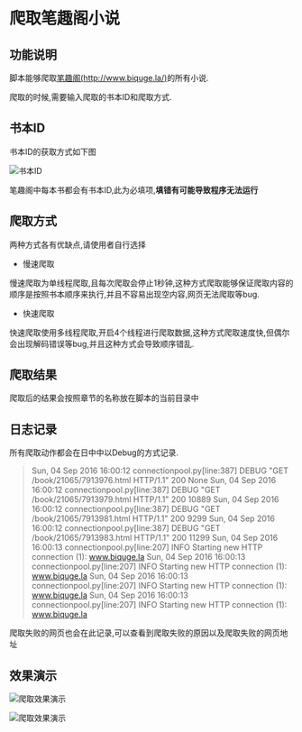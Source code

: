 # 爬取笔趣阁小说

## 功能说明

脚本能够爬取[笔趣阁(http://www.biquge.la/)](http://www.biquge.la/)的所有小说.

爬取的时候,需要输入爬取的书本ID和爬取方式.

## 书本ID

书本ID的获取方式如下图

![书本ID](http://7xsgl3.com1.z0.glb.clouddn.com//201609041556.png )

笔趣阁中每本书都会有书本ID,此为必填项,**填错有可能导致程序无法运行**

## 爬取方式

两种方式各有优缺点,请使用者自行选择

* 慢速爬取

慢速爬取为单线程爬取,且每次爬取会停止1秒钟,这种方式爬取能够保证爬取内容的顺序是按照书本顺序来执行,并且不容易出现空内容,网页无法爬取等bug.

* 快速爬取

快速爬取使用多线程爬取,开启4个线程进行爬取数据,这种方式爬取速度快,但偶尔会出现解码错误等bug,并且这种方式会导致顺序错乱.

## 爬取结果

爬取后的结果会按照章节的名称放在脚本的当前目录中

## 日志记录

所有爬取动作都会在日中中以Debug的方式记录.

>Sun, 04 Sep 2016 16:00:12 connectionpool.py[line:387] DEBUG "GET /book/21065/7913976.html HTTP/1.1" 200 None
Sun, 04 Sep 2016 16:00:12 connectionpool.py[line:387] DEBUG "GET /book/21065/7913979.html HTTP/1.1" 200 10889
Sun, 04 Sep 2016 16:00:12 connectionpool.py[line:387] DEBUG "GET /book/21065/7913981.html HTTP/1.1" 200 9299
Sun, 04 Sep 2016 16:00:12 connectionpool.py[line:387] DEBUG "GET /book/21065/7913983.html HTTP/1.1" 200 11299
Sun, 04 Sep 2016 16:00:13 connectionpool.py[line:207] INFO Starting new HTTP connection (1): www.biquge.la
Sun, 04 Sep 2016 16:00:13 connectionpool.py[line:207] INFO Starting new HTTP connection (1): www.biquge.la
Sun, 04 Sep 2016 16:00:13 connectionpool.py[line:207] INFO Starting new HTTP connection (1): www.biquge.la
Sun, 04 Sep 2016 16:00:13 connectionpool.py[line:207] INFO Starting new HTTP connection (1): www.biquge.la

爬取失败的网页也会在此记录,可以查看到爬取失败的原因以及爬取失败的网页地址

## 效果演示

![爬取效果演示](http://7xsgl3.com1.z0.glb.clouddn.com//201609041601.png )

![爬取效果演示](http://7xsgl3.com1.z0.glb.clouddn.com//201609041603.png )
